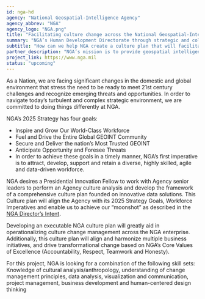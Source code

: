 ```yaml
---
id: nga-hd
agency: "National Geospatial-Intelligence Agency"
agency_abbrev: "NGA"
agency_logo: "NGA.png"
title: "Facilitating culture change across the National Geospatial-Intelligence Agency"
summary: "NGA’s Human Development Directorate through strategic and collective partnerships, creates, leads and sustains a dynamic human capital system that is in alignment with the Agency’s culture and business strategy.  We design and implement policies and programs to attract, support, develop and retain a diverse and highly capable workforce.  We provide advice, consultation and a positive influence on the execution of human capital programs to leverage human talent and knowledge to its fullest potential."
subtitle: "How can we help NGA create a culture plan that will facilitate the achievement of agency strategic goals?"
partner_description: "NGA’s mission is to provide geospatial intelligence (GEOINT) in support of the nation’s security.  We have the responsibility to provide the products and services that decision makers, warfighters and first responders need, when they need it most. As a member of the U.S. Intelligence Community and the Department of Defense, NGA supports a unique mission set.  We are committed to acquiring, developing and maintaining the proper technology, people and processes that will enable overall mission success."
project_link: https://www.nga.mil
status: "upcoming"
---
```

As a Nation, we are facing significant changes in the domestic and global environment that stress the need to be ready to meet 21st century challenges and recognize emerging threats and opportunities. In order to navigate today’s turbulent and complex strategic environment, we are committed to doing things differently at NGA.

NGA’s 2025 Strategy has four goals:
<ul>
  <li>Inspire and Grow Our World-Class Workforce</li>
  <li>Fuel and Drive the Entire Global GEOINT Community</li>
  <li>Secure and Deliver the nation’s Most Trusted GEOINT</li>
  <li>Anticipate Opportunity and Foresee Threats</li>
  <li>In order to achieve these goals in a timely manner, NGA’s first imperative is to attract, develop, support and retain a diverse, highly skilled, agile and data-driven workforce.</li>
</ul>

NGA desires a Presidential Innovation Fellow to work with Agency senior leaders to perform an Agency culture analysis and develop the framework of a comprehensive culture plan founded on innovative data solutions. This Culture plan will align the Agency with its 2025 Strategy Goals, Workforce Imperatives and enable us to achieve our “moonshot” as described in the <a href="https://www.nga.mil">NGA Director’s Intent</a>.

Developing an executable NGA culture plan will greatly aid in operationalizing culture change management across the NGA enterprise.  Additionally, this culture plan will align and harmonize multiple business initiatives, and drive transformational change based on NGA’s Core Values of Excellence (Accountability, Respect, Teamwork and Honesty).

For this project, NGA is looking for a combination of the following skill sets:  Knowledge of cultural analysis/anthropology, understanding of change management principles, data analysis, visualization and communication,  project management, business development and human-centered design thinking
